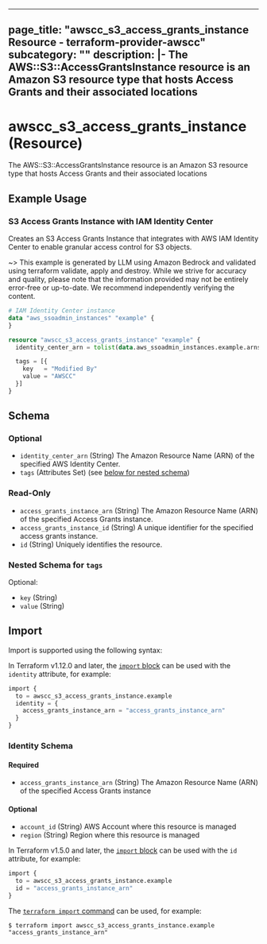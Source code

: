 
---
page_title: "awscc_s3_access_grants_instance Resource - terraform-provider-awscc"
subcategory: ""
description: |-
  The AWS::S3::AccessGrantsInstance resource is an Amazon S3 resource type that hosts Access Grants and their associated locations
---

# awscc_s3_access_grants_instance (Resource)

The AWS::S3::AccessGrantsInstance resource is an Amazon S3 resource type that hosts Access Grants and their associated locations

## Example Usage

### S3 Access Grants Instance with IAM Identity Center

Creates an S3 Access Grants Instance that integrates with AWS IAM Identity Center to enable granular access control for S3 objects.

~> This example is generated by LLM using Amazon Bedrock and validated using terraform validate, apply and destroy. While we strive for accuracy and quality, please note that the information provided may not be entirely error-free or up-to-date. We recommend independently verifying the content.

```terraform
# IAM Identity Center instance
data "aws_ssoadmin_instances" "example" {
}

resource "awscc_s3_access_grants_instance" "example" {
  identity_center_arn = tolist(data.aws_ssoadmin_instances.example.arns)[0]

  tags = [{
    key   = "Modified By"
    value = "AWSCC"
  }]
}
```

<!-- schema generated by tfplugindocs -->
## Schema

### Optional

- `identity_center_arn` (String) The Amazon Resource Name (ARN) of the specified AWS Identity Center.
- `tags` (Attributes Set) (see [below for nested schema](#nestedatt--tags))

### Read-Only

- `access_grants_instance_arn` (String) The Amazon Resource Name (ARN) of the specified Access Grants instance.
- `access_grants_instance_id` (String) A unique identifier for the specified access grants instance.
- `id` (String) Uniquely identifies the resource.

<a id="nestedatt--tags"></a>
### Nested Schema for `tags`

Optional:

- `key` (String)
- `value` (String)

## Import

Import is supported using the following syntax:

In Terraform v1.12.0 and later, the [`import` block](https://developer.hashicorp.com/terraform/language/import) can be used with the `identity` attribute, for example:

```terraform
import {
  to = awscc_s3_access_grants_instance.example
  identity = {
    access_grants_instance_arn = "access_grants_instance_arn"
  }
}
```

<!-- schema generated by tfplugindocs -->
### Identity Schema

#### Required

- `access_grants_instance_arn` (String) The Amazon Resource Name (ARN) of the specified Access Grants instance

#### Optional

- `account_id` (String) AWS Account where this resource is managed
- `region` (String) Region where this resource is managed

In Terraform v1.5.0 and later, the [`import` block](https://developer.hashicorp.com/terraform/language/import) can be used with the `id` attribute, for example:

```terraform
import {
  to = awscc_s3_access_grants_instance.example
  id = "access_grants_instance_arn"
}
```

The [`terraform import` command](https://developer.hashicorp.com/terraform/cli/commands/import) can be used, for example:

```shell
$ terraform import awscc_s3_access_grants_instance.example "access_grants_instance_arn"
```

